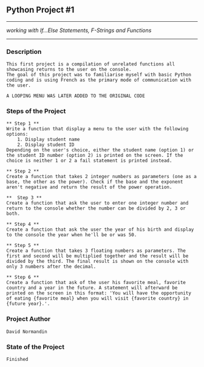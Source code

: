 ## **Python Project #1**
---
*working with  If...Else Statements, F-Strings and Functions*
***

### Description ###
    This first project is a compilation of unrelated functions all showcasing returns to the user on the console.
    The goal of this project was to familiarise myself with basic Python coding and is using French as the primary mode of communication with the user.

    A LOOPING MENU WAS LATER ADDED TO THE ORIGINAL CODE

### Steps of the Project ###
    ** Step 1 **
    Write a function that display a menu to the user with the following options:
        1. Display student name
        2. Display student ID
    Depending on the user's choice, either the student name (option 1) or the student ID number (option 2) is printed on the screen. If the choice is neither 1 or 2 a fail statement is printed instead.

    ** Step 2 **
    Create a function that takes 2 integer numbers as parameters (one as a base, the other as the power). Check if the base and the exponent aren't negative and return the result of the power operation.

    **  Step 3 **
    Create a function that ask the user to enter one integer number and return to the console whether the number can be divided by 2, 3 or both.

    ** Step 4 **
    Create a function that ask the user the year of his birth and display to the console the year when he'll be or was 50.

    ** Step 5 **
    Create a function that takes 3 floating numbers as parameters. The first and second will be multiplied together and the result will be divided by the third. The final result is shown on the console with only 3 numbers after the decimal.

    ** Step 6 **
    Create a function that ask of the user his favorite meal, favorite country and a year in the future. A statement will afterward be printed on the screen in this format: 'You will have the opportunity of eating {favorite meal} when you will visit {favorite country} in {future year}.'.

### Project Author ###
    David Normandin

### State of the Project ###
    Finished




